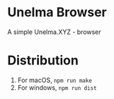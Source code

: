 # Unelma Browser

A simple Unelma.XYZ - browser

# Distribution

1. For macOS, `npm run make`
2. For windows, `npm run dist`
